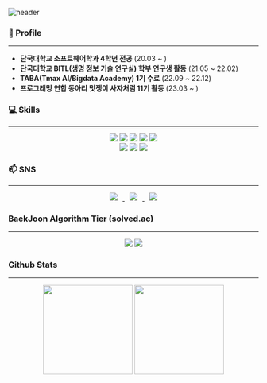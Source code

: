 ![header](https://capsule-render.vercel.app/api?type=waving&color=FF6F3C&fontColor=f7f5f5&height=300&section=header&text=GyuRi's%20Github!&fontSize=90&animation=fadeIn&fontAlignY=38)

### 🏢 Profile
---
-  **단국대학교 소프트웨어학과 4학년 전공** (20.03 ~ )
-  **단국대학교 BITL(생명 정보 기술 연구실) 학부 연구생 활동** (21.05 ~ 22.02)
-  **TABA(Tmax AI/Bigdata Academy) 1기 수료** (22.09 ~ 22.12)
-  **프로그래밍 연합 동아리 멋쟁이 사자처럼 11기 활동** (23.03 ~ )

### 💻 Skills 
---
<div align='center'>
<img src="https://img.shields.io/badge/Python-3766AB?style=flat-square?style=flat-square&logo=Python&logoColor=white"/></a>
<img src="https://img.shields.io/badge/Java-007396?style=flat-square&logo=OpenJDK&logoColor=white"/>
<img src="https://img.shields.io/badge/R-276DC3?style=flat-square?style=flat-square&logo=R&logoColor=white"/></a>
<img src="https://img.shields.io/badge/C-A8B9CC?style=flat-square?style=flat-square&logo=C&logoColor=white"/></a>
<img src="https://img.shields.io/badge/C%2B%2B-00599C?style=flat-square?style=flat-square&logo=C%2B%2B&logoColor=white"/></a>

</div>
<div align='center'>
<img src="https://img.shields.io/badge/MySQL-4479A1?style=flat-square&logo=MySQL&logoColor=white"/>
<img src="https://img.shields.io/badge/SpringBoot-6DB33F?style=flat-square&logo=SpringBoot&logoColor=white"/>
<img src="https://img.shields.io/badge/AWS-232F3E?style=flat-square&logo=Amazon AWS&logoColor=white"/>
</div>

### 📫 SNS 
---
<div align='center'>
<a href="https://instagram.com/orange._.rbfl">
    <img 
        src="http://img.shields.io/badge/-Instagram-black?style=flat&logo=Instagram&link=https://instagram.com/orange._.rbfl"
        style="height : auto; margin-left : 10px; margin-right : 10px;"/>
</a>
<a href="https://blog.naver.com/missrbfl">
    <img 
        src="http://img.shields.io/badge/-Blog-03C75A?style=flat&logo=Naver&logoColor=white&link=https://blog.naver.com/missrbfl"
        style="height : auto; margin-left : 10px; margin-right : 10px;"/>
</a>
<a href="https://nosy-blade-54b.notion.site/Road-Map-9f65771faa824677aa28e2acdbdf6577">
    <img 
        src="http://img.shields.io/badge/-Notion-000000?style=flat&logo=Notion&logoColor=white&link=https://nosy-blade-54b.notion.site/Road-Map-9f65771faa824677aa28e2acdbdf6577"
        style="height : auto; margin-left : 10px; margin-right : 10px;"/>
</a>
</div>

### BaekJoon Algorithm Tier (solved.ac) 
---

<p align='center'>
    <img src="http://mazassumnida.wtf/api/v2/generate_badge?boj=missrbfl">
    <img src="http://mazandi.herokuapp.com/api?handle=missrbfl"/>
</p>

### Github Stats
---
<p align='center'>
  <img height="180em" src="https://github-readme-stats.vercel.app/api?username=softwarerbfl&show_icons=true&theme=onedark">
  <img height="180em" src="https://github-readme-stats.vercel.app/api/top-langs/?username=softwarerbfl&layout=compact&theme=onedark">
</p>
